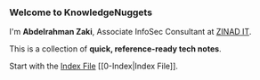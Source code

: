 ### **Welcome to KnowledgeNuggets**

I'm **Abdelrahman Zaki**, Associate InfoSec Consultant at [ZINAD IT](https://www.linkedin.com/company/zinad-security-and-software-services/).

This is a collection of **quick, reference-ready tech notes**.

Start with the [Index File](1-notes/0-Index.md)       [[0-Index|Index File]].